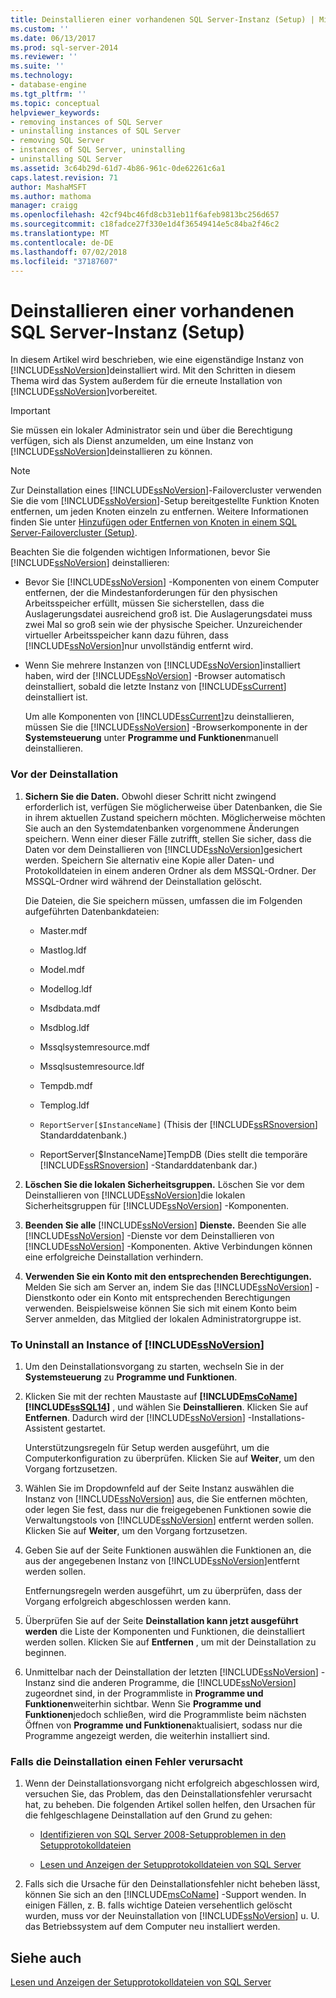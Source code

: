 ```yaml
---
title: Deinstallieren einer vorhandenen SQL Server-Instanz (Setup) | Microsoft-Dokumentation
ms.custom: ''
ms.date: 06/13/2017
ms.prod: sql-server-2014
ms.reviewer: ''
ms.suite: ''
ms.technology:
- database-engine
ms.tgt_pltfrm: ''
ms.topic: conceptual
helpviewer_keywords:
- removing instances of SQL Server
- uninstalling instances of SQL Server
- removing SQL Server
- instances of SQL Server, uninstalling
- uninstalling SQL Server
ms.assetid: 3c64b29d-61d7-4b86-961c-0de62261c6a1
caps.latest.revision: 71
author: MashaMSFT
ms.author: mathoma
manager: craigg
ms.openlocfilehash: 42cf94bc46fd8cb31eb11f6afeb9813bc256d657
ms.sourcegitcommit: c18fadce27f330e1d4f36549414e5c84ba2f46c2
ms.translationtype: MT
ms.contentlocale: de-DE
ms.lasthandoff: 07/02/2018
ms.locfileid: "37187607"
---
```

# <a name="uninstall-an-existing-instance-of-sql-server-setup"></a>Deinstallieren einer vorhandenen SQL Server-Instanz (Setup)
  In diesem Artikel wird beschrieben, wie eine eigenständige Instanz von [!INCLUDE[ssNoVersion](../../includes/ssnoversion-md.md)]deinstalliert wird. Mit den Schritten in diesem Thema wird das System außerdem für die erneute Installation von [!INCLUDE[ssNoVersion](../../includes/ssnoversion-md.md)]vorbereitet.  
  
> [!IMPORTANT]  
>  Sie müssen ein lokaler Administrator sein und über die Berechtigung verfügen, sich als Dienst anzumelden, um eine Instanz von [!INCLUDE[ssNoVersion](../../includes/ssnoversion-md.md)]deinstallieren zu können.  
  
> [!NOTE]  
>  Zur Deinstallation eines [!INCLUDE[ssNoVersion](../../includes/ssnoversion-md.md)]-Failovercluster verwenden Sie die vom [!INCLUDE[ssNoVersion](../../includes/ssnoversion-md.md)]-Setup bereitgestellte Funktion Knoten entfernen, um jeden Knoten einzeln zu entfernen. Weitere Informationen finden Sie unter [Hinzufügen oder Entfernen von Knoten in einem SQL Server-Failovercluster &#40;Setup&#41;](../failover-clusters/install/add-or-remove-nodes-in-a-sql-server-failover-cluster-setup.md).  
  
 Beachten Sie die folgenden wichtigen Informationen, bevor Sie [!INCLUDE[ssNoVersion](../../includes/ssnoversion-md.md)] deinstallieren:  
  
-   Bevor Sie [!INCLUDE[ssNoVersion](../../includes/ssnoversion-md.md)] -Komponenten von einem Computer entfernen, der die Mindestanforderungen für den physischen Arbeitsspeicher erfüllt, müssen Sie sicherstellen, dass die Auslagerungsdatei ausreichend groß ist. Die Auslagerungsdatei muss zwei Mal so groß sein wie der physische Speicher. Unzureichender virtueller Arbeitsspeicher kann dazu führen, dass [!INCLUDE[ssNoVersion](../../includes/ssnoversion-md.md)]nur unvollständig entfernt wird.  
  
-   Wenn Sie mehrere Instanzen von [!INCLUDE[ssNoVersion](../../includes/ssnoversion-md.md)]installiert haben, wird der [!INCLUDE[ssNoVersion](../../includes/ssnoversion-md.md)] -Browser automatisch deinstalliert, sobald die letzte Instanz von [!INCLUDE[ssCurrent](../../includes/sscurrent-md.md)] deinstalliert ist.  
  
     Um alle Komponenten von [!INCLUDE[ssCurrent](../../includes/sscurrent-md.md)]zu deinstallieren, müssen Sie die [!INCLUDE[ssNoVersion](../../includes/ssnoversion-md.md)] -Browserkomponente in der **Systemsteuerung** unter **Programme und Funktionen**manuell deinstallieren.  
  
### <a name="before-you-uninstall"></a>Vor der Deinstallation  
  
1.  **Sichern Sie die Daten.** Obwohl dieser Schritt nicht zwingend erforderlich ist, verfügen Sie möglicherweise über Datenbanken, die Sie in ihrem aktuellen Zustand speichern möchten. Möglicherweise möchten Sie auch an den Systemdatenbanken vorgenommene Änderungen speichern. Wenn einer dieser Fälle zutrifft, stellen Sie sicher, dass die Daten vor dem Deinstallieren von [!INCLUDE[ssNoVersion](../../includes/ssnoversion-md.md)]gesichert werden. Speichern Sie alternativ eine Kopie aller Daten- und Protokolldateien in einem anderen Ordner als dem MSSQL-Ordner. Der MSSQL-Ordner wird während der Deinstallation gelöscht.  
  
     Die Dateien, die Sie speichern müssen, umfassen die im Folgenden aufgeführten Datenbankdateien:  
  
    -   Master.mdf  
  
    -   Mastlog.ldf  
  
    -   Model.mdf  
  
    -   Modellog.ldf  
  
    -   Msdbdata.mdf  
  
    -   Msdblog.ldf  
  
    -   Mssqlsystemresource.mdf  
  
    -   Mssqlsustemresource.ldf  
  
    -   Tempdb.mdf  
  
    -   Templog.ldf  
  
    -   `ReportServer[$InstanceName]` (Thisis der [!INCLUDE[ssRSnoversion](../../includes/ssrsnoversion-md.md)] Standarddatenbank.)  
  
    -   ReportServer[$InstanceName]TempDB (Dies stellt die temporäre [!INCLUDE[ssRSnoversion](../../includes/ssrsnoversion-md.md)] -Standarddatenbank dar.)  
  
2.  **Löschen Sie die lokalen Sicherheitsgruppen.** Löschen Sie vor dem Deinstallieren von [!INCLUDE[ssNoVersion](../../includes/ssnoversion-md.md)]die lokalen Sicherheitsgruppen für [!INCLUDE[ssNoVersion](../../includes/ssnoversion-md.md)] -Komponenten.  
  
3.  **Beenden Sie alle**  [!INCLUDE[ssNoVersion](../../includes/ssnoversion-md.md)] **Dienste.** Beenden Sie alle [!INCLUDE[ssNoVersion](../../includes/ssnoversion-md.md)] -Dienste vor dem Deinstallieren von [!INCLUDE[ssNoVersion](../../includes/ssnoversion-md.md)] -Komponenten. Aktive Verbindungen können eine erfolgreiche Deinstallation verhindern.  
  
4.  **Verwenden Sie ein Konto mit den entsprechenden Berechtigungen.** Melden Sie sich am Server an, indem Sie das [!INCLUDE[ssNoVersion](../../includes/ssnoversion-md.md)] -Dienstkonto oder ein Konto mit entsprechenden Berechtigungen verwenden. Beispielsweise können Sie sich mit einem Konto beim Server anmelden, das Mitglied der lokalen Administratorgruppe ist.  
  
### <a name="to-uninstall-an-instance-of-includessnoversionincludesssnoversion-mdmd"></a>To Uninstall an Instance of [!INCLUDE[ssNoVersion](../../includes/ssnoversion-md.md)]  
  
1.  Um den Deinstallationsvorgang zu starten, wechseln Sie in der **Systemsteuerung** zu **Programme und Funktionen**.  
  
2.  Klicken Sie mit der rechten Maustaste auf **[!INCLUDE[msCoName](../../includes/msconame-md.md)] [!INCLUDE[ssSQL14](../../includes/sssql14-md.md)]** , und wählen Sie **Deinstallieren**. Klicken Sie auf **Entfernen**. Dadurch wird der [!INCLUDE[ssNoVersion](../../includes/ssnoversion-md.md)] -Installations-Assistent gestartet.  
  
     Unterstützungsregeln für Setup werden ausgeführt, um die Computerkonfiguration zu überprüfen. Klicken Sie auf **Weiter**, um den Vorgang fortzusetzen.  
  
3.  Wählen Sie im Dropdownfeld auf der Seite Instanz auswählen die Instanz von [!INCLUDE[ssNoVersion](../../includes/ssnoversion-md.md)] aus, die Sie entfernen möchten, oder legen Sie fest, dass nur die freigegebenen Funktionen sowie die Verwaltungstools von [!INCLUDE[ssNoVersion](../../includes/ssnoversion-md.md)] entfernt werden sollen. Klicken Sie auf **Weiter**, um den Vorgang fortzusetzen.  
  
4.  Geben Sie auf der Seite Funktionen auswählen die Funktionen an, die aus der angegebenen Instanz von [!INCLUDE[ssNoVersion](../../includes/ssnoversion-md.md)]entfernt werden sollen.  
  
     Entfernungsregeln werden ausgeführt, um zu überprüfen, dass der Vorgang erfolgreich abgeschlossen werden kann.  
  
5.  Überprüfen Sie auf der Seite **Deinstallation kann jetzt ausgeführt werden** die Liste der Komponenten und Funktionen, die deinstalliert werden sollen. Klicken Sie auf **Entfernen** , um mit der Deinstallation zu beginnen.  
  
6.  Unmittelbar nach der Deinstallation der letzten [!INCLUDE[ssNoVersion](../../includes/ssnoversion-md.md)] -Instanz sind die anderen Programme, die [!INCLUDE[ssNoVersion](../../includes/ssnoversion-md.md)] zugeordnet sind, in der Programmliste in **Programme und Funktionen**weiterhin sichtbar. Wenn Sie **Programme und Funktionen**jedoch schließen, wird die Programmliste beim nächsten Öffnen von **Programme und Funktionen**aktualisiert, sodass nur die Programme angezeigt werden, die weiterhin installiert sind.  
  
### <a name="if-the-uninstallation-fails"></a>Falls die Deinstallation einen Fehler verursacht  
  
1.  Wenn der Deinstallationsvorgang nicht erfolgreich abgeschlossen wird, versuchen Sie, das Problem, das den Deinstallationsfehler verursacht hat, zu beheben. Die folgenden Artikel sollen helfen, den Ursachen für die fehlgeschlagene Deinstallation auf den Grund zu gehen:  
  
    -   [Identifizieren von SQL Server 2008-Setupproblemen in den Setupprotokolldateien](http://support.microsoft.com/kb/955396/en-us)  
  
    -   [Lesen und Anzeigen der Setupprotokolldateien von SQL Server](../../database-engine/install-windows/view-and-read-sql-server-setup-log-files.md)  
  
2.  Falls sich die Ursache für den Deinstallationsfehler nicht beheben lässt, können Sie sich an den [!INCLUDE[msCoName](../../includes/msconame-md.md)] -Support wenden. In einigen Fällen, z. B. falls wichtige Dateien versehentlich gelöscht wurden, muss vor der Neuinstallation von [!INCLUDE[ssNoVersion](../../includes/ssnoversion-md.md)] u. U. das Betriebssystem auf dem Computer neu installiert werden.  
  
## <a name="see-also"></a>Siehe auch  
 [Lesen und Anzeigen der Setupprotokolldateien von SQL Server](../../database-engine/install-windows/view-and-read-sql-server-setup-log-files.md)  
  
  
